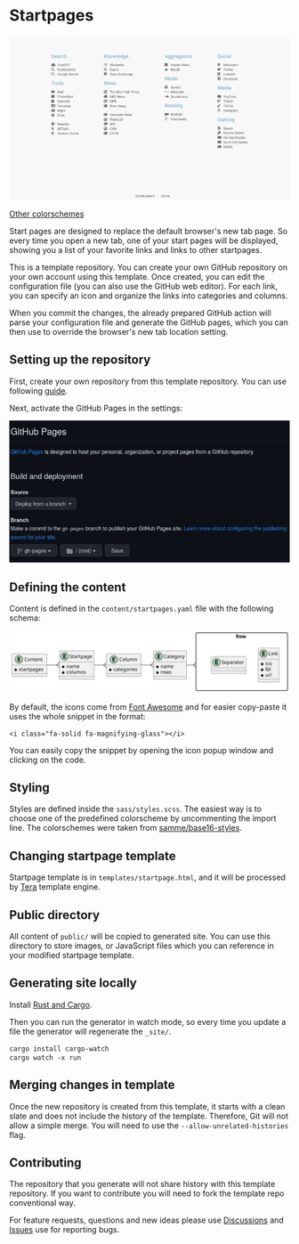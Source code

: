 # Startpages

![Preview](_docs/colorschemes/base16-default-light.png)

[Other colorschemes](_docs/colorschemes.md)

Start pages are designed to replace the default browser's new tab page. So
every time you open a new tab, one of your start pages will be displayed,
showing you a list of your favorite links and links to other startpages.

This is a template repository. You can create your own GitHub repository on
your own account using this template. Once created, you can edit the
configuration file (you can also use the GitHub web editor). For each link, you
can specify an icon and organize the links into categories and columns.

When you commit the changes, the already prepared GitHub action will parse your
configuration file and generate the GitHub pages, which you can then use to
override the browser's new tab location setting.

## Setting up the repository

First, create your own repository from this template repository. You can use
following
[guide](https://docs.github.com/en/repositories/creating-and-managing-repositories/creating-a-repository-from-a-template).

Next, activate the GitHub Pages in the settings:

![Deploy from branch / gh-pages / root](_docs/github-pages-settings.png)

## Defining the content

Content is defined in the `content/startpages.yaml` file with the following
schema:

![Content hierarchy](_docs/content-schema.svg)

By default, the icons come from [Font
Awesome](https://fontawesome.com/search?o=r&m=free&f=brands) and for easier
copy-paste it uses the whole snippet in the format:

```
<i class="fa-solid fa-magnifying-glass"></i>
```

You can easily copy the snippet by opening the icon popup window and clicking
on the code.

## Styling

Styles are defined inside the `sass/styles.scss`. The easiest way is to choose
one of the predefined colorscheme by uncommenting the import line. The
colorschemes were taken from
[samme/base16-styles](https://github.com/samme/base16-styles).

## Changing startpage template

Startpage template is in `templates/startpage.html`, and it will be processed by
[Tera](https://tera.netlify.app/) template engine.

## Public directory

All content of `public/` will be copied to generated site. You can use this
directory to store images, or JavaScript files which you can reference in your
modified startpage template.

## Generating site locally

Install [Rust and Cargo](https://www.rust-lang.org/tools/install).

Then you can run the generator in watch mode, so every time you update a file
the generator will regenerate the `_site/`.

```
cargo install cargo-watch
cargo watch -x run
```

## Merging changes in template

Once the new repository is created from this template, it starts with a clean
slate and does not include the history of the template. Therefore, Git will not
allow a simple merge. You will need to use the `--allow-unrelated-histories`
flag.

## Contributing

The repository that you generate will not share history with this template
repository. If you want to contribute you will need to fork the template repo
conventional way.

For feature requests, questions and new ideas please use
[Discussions](https://github.com/PrimaMateria/startpages-template/discussions)
and [Issues](https://github.com/PrimaMateria/startpages-template/issues) use
for reporting bugs.
